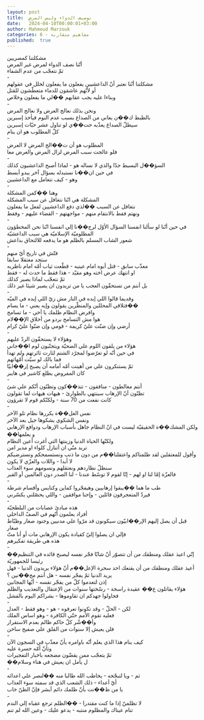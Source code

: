 ```yaml
---
layout: post
title:  توصيف الدواء وليس المرض
date:   2024-04-10T00:00:01+03:00
author: Mahmoud Marzouk
categories: 6 - مفاهيم متقاربة
published:  true
---
```

مشكلتنا كمصريين\
أنّنا نصف الدواء لمرض غير المرض\
ثمّ نتعجّب من عدم الشفاء\
-\
مشكلتنا أنّنا نعتبر أنّ الداعشيين يفعلون ما يفعلون لخلل في
عقولهم\
أو لأنّهم عاشقون للدماء متعطّشون للقتل\
وبناءا عليه يجب عقابهم ��لي ما يفعلون وخلاص\
-\
ونحن بذلك نعالج العرض ولا نعالج المرض\
بالظبط ك��ن يعاني من الصداع بسبب عدم النوم فيأخذ إسبرين\
سيظلّ الصداع يعذّبه حت��ي لو تناول عشر حبّات إسبرين\
كلّ المطلوب هو ان ينام\
-\
المطلوب هو أن ت��الج المرض لا العرض\
فلو عالجت سبب المرض لزال المرض والعرض معا\
-\
السؤ��ل البسيط جدّا والذي لا نساله هو - لماذا أصبح الداعشيون
كذلك\
في حين ان��نا نستبدله بسؤال آخر يبدو أبسط\
وهو - كيف نتعامل مع الداعشيين\
-\
وهنا ��كمن المشكلة\
المشكلة هي انّنا نتغافل عن سبب المشكلة\
نتغافل عن السبب ��لذي دفع الداعشيين لفعل ما يفعلون\
ونهتم فقط بالانتقام منهم - مواجهتهم - القضاء عليهم - وفقط\
-\
في حين أنّنا لو سألنا انفسنا السؤال الأوّل لرج��نا إلي انفسنا انّنا نحن
المخطؤون\
المظلوميّة الإسلاميّة هي سبب الداعشيّة\
شعور الشاب المسلم بالظلم هو ما يدفعه للالتحاق بداعش\
-\
فتّش في تاريخ أيّ منهم\
ستجد معتقلا سابقا\
معذّب سابق - قتل أبوه امام عينيه - قطّعت ثياب أمّه امام
ناظريه\
او انتهك عرض اخته وهو مقيّد - هذا فقط ما حدث له - فقط\
ثمّ نتعجّب لماذا يصير كذلك\
بل أنتم من تستحقّون العجب يا من تريدون ان يصير شيئا غير ذلك\
-\
وقديما قالوا اللي إيده في النار مش زيّ اللي إيده في الميّه\
فتلاقي المحللين والمنظّرين يقولون وإيه يعني - ما يسام��\
وافرض النظام ظلمك يا أخي - ما تسامح\
هوا مش التسامح بردو من أخلاق الإ��لام\
أرضي وإن ضنّت عليّ كريمة - قومي وإن ضنّوا عليّ كرام\
-\
وهؤلاء لا يستحقّون الردّ عليهم\
هؤلاء من يلقون اللوم علي الضحيّة ويتجنّبون لوم ا��جاني\
في حين أنّه لو تعرّضوا لمجرّد الشتم لثارت ثائرتهم ولم تهدأ\
فما بالك لو سبّت أمّهاتهم\
ثمّ يستنكرون علي من أهينت أمّه أمامه أن يصبح إر��ابيّا\
كان المفروض يطلع كاشير في هايبر\
-\
أنتم مغالطون - منافقون - تتذ��كون وتظنّون أنّكم علي شئ\
تظنّون أنّ الإرهاب سينتهي بالطوارئ - هيهات هيهات لما تقولون\
كانت نفعت من 70 سنة - ولكنّكم قوم لا تقرؤون\
-\
نفس الغل��ة يكررها نظام تلو الآخر\
ونفس الشكوي يشكوها جيل بعد الآخر\
ولكن المشك��ة الحقيقيّة ليست في انّ النظام جاهل بأسباب الإرهاب ودوافع
الإرهابي\
��و يعلمها\
ولكنّها الحياة الدنيا وزينتها التي أغرت أعين النظام\
تريد منّي ان أتنازل كلواء او مدير امن\
وأقول للمعتقلين لقد ظلمناكم واعتقلنا��م من دون ما ذنب ونستسمحكم
ونسترضيكم\
لا أبدا - واللات والعزّي لا يكون\
سنظلّ نطاردهم ونعتقلهم ونسومهم سوء العذاب\
فالعزّة إمّا لنا او لهم - إنّا لقوم لا توسّط عندنا - لنا الصدر دون العالمين
أو القبر\
-\
طب ما هما ��يبقوا إرهابيين وهيفجّروا كماين وكنايس وأقسام
شرطة\
فيردّ المتعجرفون قائلين - وإحنا موافقين - واللي يحصّلني
يكسّرني\
-\
هذه مبادئ عصابات من البلطجيّة\
أفراد يعلمون أنّهم في الصفّ الداخلي\
قبل أن يصل إليهم الإر��ابيّون سيكونون قد مرّوا علي مدنيين وجنود صغار وظبّاط
صغار\
فإلي ان يصلوا إليّ كقيادة يكون الإرهابي مات أو أنا متّ\
هذه هي طريقة تفكيرهم\
-\
��إنّي اعيذ عقلك ومنطقك من أن تتصوّر أنّ شابّا فجّر نفسه ليصبح قائده في
التنظيم رئيسا للجمهوريّة\
أعيذ عقلك ومنطقك من أن يقنعك احد سحرة الإعل��م أنّ هؤلاء يريدون الدنيا -
فهل يريد الدنيا ثمّ يفجّر نفسه - هل أنتم مج��نين ؟\
إذن لتعدموا كلّ من يفجّر نفسه - أيّها المجانين\
هؤلاء يقاتلون ع�� عقيدة راسخة - رسّختها سنوات من الإعتقال والتعذيب
والظلم\
فحاولوا جهدكم ان تقاوموها - بشراكم اليوم بالفشل\
-\
لكن - الحلّ - وقد تكونوا تعرفوه - هو - وهو فقط - العدل\
فعليه تقوم الأمم حتّي الكافرة - وهو اساس الملك\
وأ��شّر كلّ حاكم ظالم بعدم الاستقرار\
فلن يعيش إلا سنوات من القلق علي صفيح ساخن\
-\
كيف ينام هذا الذي يعلم أنّه باوامره يأنّ معذّب في السجون الآن\
وتأنّ أمّه حسرة عليه\
ثمّ يتعجّب ممن يقضّون مضجعه باخبار التفجيرات\
��ل يأمل ان يعيش في هناء وسلام\
-\
ثم - ويا لتبجّحه - يخاطب الله طالبا منه ��لنصر علي اعدائه\
أيّ أعداء - ذلك الشعب الذي قد سمته سوء العذاب\
يا من ظ��نت بأنّ ظلمك دائم أبشر فإنّ الظنّ خاب\
-\
لا تظلمنّ إذا ما كنت مقتدرا - ��الظلم ترجع عقباه إلي الندم\
تنام عيناك والمظلوم منتبه - يدعو عليك - وعين الله لم تنم
